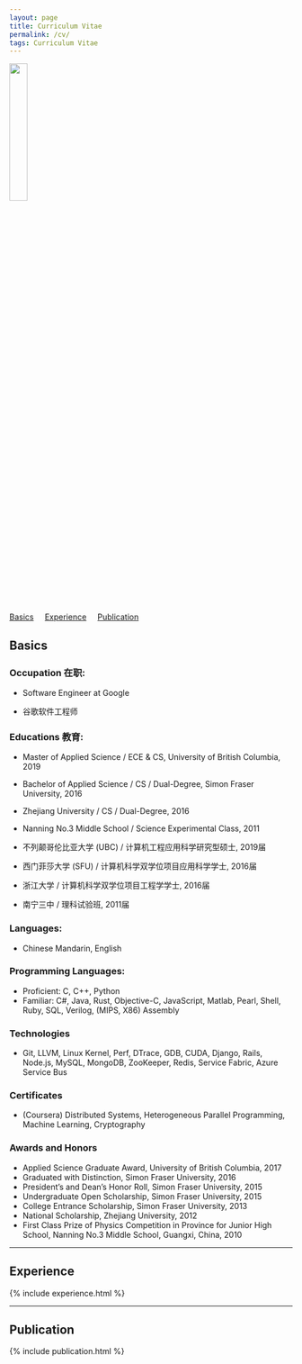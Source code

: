 ```yaml
---
layout: page
title: Curriculum Vitae
permalink: /cv/
tags: Curriculum Vitae
---
```

<div class="col-3">
  <img width="25%" src="{{ site.url }}/images/{{ site.headpic }}" />
</div>
<a href="#Basics">Basics</a> &nbsp;&nbsp;&nbsp;
<a href="#Experience">Experience</a> &nbsp;&nbsp;&nbsp;
<a href="#Publication">Publication</a> &nbsp;&nbsp;&nbsp;

<h2 id="Basics">Basics</h2>

### Occupation 在职:
* Software Engineer at Google

* 谷歌软件工程师

### Educations 教育:
* Master of Applied Science / ECE & CS, University of British Columbia, 2019
* Bachelor of Applied Science / CS / Dual-Degree, Simon Fraser University, 2016
* Zhejiang University / CS / Dual-Degree, 2016
* Nanning No.3 Middle School / Science Experimental Class, 2011

* 不列颠哥伦比亚大学 (UBC) / 计算机工程应用科学研究型硕士, 2019届
* 西门菲莎大学 (SFU) / 计算机科学双学位项目应用科学学士, 2016届
* 浙江大学 / 计算机科学双学位项目工程学学士, 2016届
* 南宁三中 / 理科试验班, 2011届

### Languages:
* Chinese Mandarin, English

### Programming Languages:
* Proficient: C, C++, Python
* Familiar: C#, Java, Rust, Objective-C, JavaScript, Matlab, Pearl, Shell, Ruby, SQL, Verilog, (MIPS, X86) Assembly

### Technologies
* Git, LLVM, Linux Kernel, Perf, DTrace, GDB, CUDA, Django, Rails, Node.js, MySQL, MongoDB, ZooKeeper, Redis, Service Fabric, Azure Service Bus

### Certificates
* (Coursera) Distributed Systems, Heterogeneous Parallel Programming, Machine Learning, Cryptography

### Awards and Honors
* Applied Science Graduate Award, University of British Columbia, 2017
* Graduated with Distinction, Simon Fraser University, 2016
* President’s and Dean’s Honor Roll, Simon Fraser University, 2015
* Undergraduate Open Scholarship, Simon Fraser University, 2015
* College Entrance Scholarship, Simon Fraser University, 2013
* National Scholarship, Zhejiang University, 2012
* First Class Prize of Physics Competition in Province for Junior High School, Nanning No.3 Middle School, Guangxi, China, 2010

<hr>
<h2 id="Experience">Experience</h2>
{% include experience.html %}

<hr>
<h2 id="Publication">Publication</h2>
{% include publication.html %}
